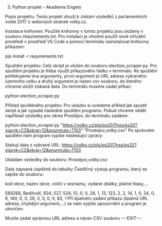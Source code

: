 3. Python projekt - Akademie Engeto

Popis projektu:
Tento projekt slouží k získání výsledků z parlamentních voleb 2017 z webových stránek volby.cz.

Instalace knihoven:
Použité knihovny v tomto projektu jsou uloženy v souboru requirements.txt. Pro instalaci je vhodné použít nové virtuální prostředí v prostředí VS Code a pomocí terminálu nainstalovat knihovny příkazem:

pip install -r requirements.txt

Spuštění projektu:
Celý skript je uložen do souboru election_scraper.py. Pro spuštění projektu je třeba využít příkazového řádku v terminálu. Ke spuštění potřebujeme dva argumenty, první argument je URL adresa vybraného územního celku a druhý argument je název csv souboru, do kterého chceme uložit získaná data. Do terminálu musíme zadat příkaz:

python election_scraper.py <URL adresa uzemniho celku> <nazev csv souboru pro zapsani> 

Příklad spuštěného projektu:
Pro ukázku si uvedeme příklad jak spustit skript a jak vypadá následné spuštění programu. Pokud chceme vědět například výsledky pro okres Prostějov, do terminálu zadáme:

python election_scraper.py "https://volby.cz/pls/ps2017nss/ps32?xjazyk=CZ&xkraj=12&xnumnuts=7103" "Prostejov_volby.csv"
Po správném spuštění nám program vypíše následující zprávy:

Stahuji data z vybrané URL: https://volby.cz/pls/ps2017nss/ps32?xjazyk=CZ&xkraj=12&xnumnuts=7103

Ukládám výsledky do souboru: Prostejov_volby.csv

Data zapsaná úspěšně do tabulky
Částěčný výstup programu, který se zapíše do souboru:

kod obce, nazev obce, voliči v seznamu, vydané obálky, platné hlasy,...

589268,	Bedihošť, 834, 527, 524, 51, 0, 0, 28, 1, 13, 123, 2, 2, 14, 1, 0, 34, 0, 6, 140, 0, 0, 26, 0, 0, 0, 0, 82, 1
Při špatném zadání příkazu (špatná URL adresa, chybějící argument,...) se nám vypíše upozornění a program je ukončen:

Musíte zadat správnou URL adresu a název CSV souboru
---EXIT---
